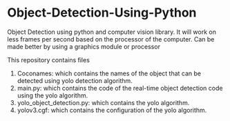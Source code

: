 # Object-Detection-Using-Python
Object Detection using python and computer vision library.
It will work on less frames per second based on the processor of the computer.
Can be made better by using a graphics module or processor

This repository contains files
1. Coconames:                   which contains the names of the object that can be detected using yolo detection algorithm.
2. main.py:                     which contains the code of the real-time object detection code using the yolo algorithm.
3. yolo_object_detection.py:    which contains the yolo algorithm.
4. yolov3.cgf:                  which contains the configuration of the yolo algorithm.
